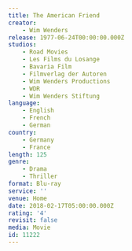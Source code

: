 ```yaml
---
title: The American Friend
creator:
    - Wim Wenders
release: 1977-06-24T00:00:00.000Z
studios:
    - Road Movies
    - Les Films du Losange
    - Bavaria Film
    - Filmverlag der Autoren
    - Wim Wenders Productions
    - WDR
    - Wim Wenders Stiftung
language:
    - English
    - French
    - German
country:
    - Germany
    - France
length: 125
genre:
    - Drama
    - Thriller
format: Blu-ray
service: ''
venue: Home
date: 2018-02-17T05:00:00.000Z
rating: '4'
revisit: false
media: Movie
id: 11222
---
```



